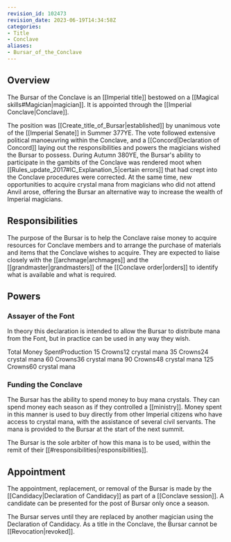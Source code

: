 ```yaml
---
revision_id: 102473
revision_date: 2023-06-19T14:34:58Z
categories:
- Title
- Conclave
aliases:
- Bursar_of_the_Conclave
---
```


 

## Overview
The Bursar of the Conclave is an [[Imperial title]] bestowed on a [[Magical skills#Magician|magician]]. It is appointed through the [[Imperial Conclave|Conclave]].

The position was [[Create_title_of_Bursar|established]] by unanimous vote of the [[Imperial Senate]] in Summer 377YE. The vote followed extensive political manoeuvring within the Conclave, and a [[Concord|Declaration of Concord]] laying out the responsibilities and powers the magicians wished the Bursar to possess. During Autumn 380YE, the Bursar's ability to participate in the gambits of the Conclave was rendered moot when [[Rules_update_2017#IC_Explanation_5|certain errors]] that had crept into the Conclave procedures were corrected. At the same time, new opportunities to acquire crystal mana from magicians who did not attend Anvil arose, offering the Bursar an alternative way to increase the wealth of Imperial magicians.

## Responsibilities
The purpose of the Bursar is to help the Conclave raise money to acquire resources for Conclave members and to arrange the purchase of materials and items that the Conclave wishes to acquire. They are expected to liaise closely with the [[archmage|archmages]] and the [[grandmaster|grandmasters]] of the [[Conclave order|orders]] to identify what is available and what is required.

## Powers
### Assayer of the Font


In theory this declaration is intended to allow the Bursar to distribute mana from the Font, but in practice can be used in any way they wish.

Total Money SpentProduction
15 Crowns12 crystal mana
35 Crowns24 crystal mana
60 Crowns36 crystal mana
90 Crowns48 crystal mana
125 Crowns60 crystal mana


### Funding the Conclave
The Bursar has the ability to spend money to buy mana crystals. They can spend money each season as if they controlled a [[ministry]]. Money spent in this manner is used to buy directly from other Imperial citizens who have access to crystal mana, with the assistance of several civil servants. The mana is provided to the Bursar at the start of the next summit. 

The Bursar is the sole arbiter of how this mana is to be used, within the remit of their [[#responsibilities|responsibilities]]. 

## Appointment
The appointment, replacement, or removal of the Bursar is made by the [[Candidacy|Declaration of Candidacy]] as part of a [[Conclave session]]. A candidate can be presented for the post of Bursar only once a season.

The Bursar serves until they are replaced by another magician using the Declaration of Candidacy. As a title in the Conclave, the Bursar cannot be [[Revocation|revoked]].

